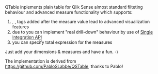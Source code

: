 QTable inplements plain table for Qlik Sense almost standard filteting behaviour and advanced measure functionality which supports:
1. <url>, <img>, <app> tags added after the measure value lead to advanced visualization features
2. due to <url> you can implement "real drill-down" behaviour by use of [Single Integration API](https://help.qlik.com/en-US/sense-developer/May2022/Subsystems/APIs/Content/Sense_ClientAPIs/single-integration-api.htm)
3. you can specify total expression for the measures

Just add your dimensions & measures and have a fun. -)

The implementation is derived from https://github.com/PabloSLabbe/QSTable, thanks to Pablo!
